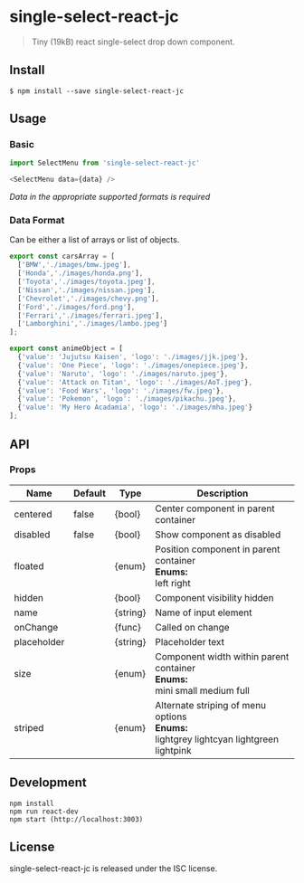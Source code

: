 # single-select-react-jc
> Tiny (19kB) react single-select drop down component.

## Install
```
$ npm install --save single-select-react-jc
```

## Usage
### Basic
```js
import SelectMenu from 'single-select-react-jc'

<SelectMenu data={data} />
```
_Data in the appropriate supported formats is required_

### Data Format
Can be either a list of arrays or list of objects.
```js
export const carsArray = [
  ['BMW','./images/bmw.jpeg'],
  ['Honda','./images/honda.png'],
  ['Toyota','./images/toyota.jpeg'],
  ['Nissan','./images/nissan.jpeg'],
  ['Chevrolet','./images/chevy.png'],
  ['Ford','./images/ford.png'],
  ['Ferrari','./images/ferrari.jpeg'],
  ['Lamborghini','./images/lambo.jpeg']
];

export const animeObject = [
  {'value': 'Jujutsu Kaisen', 'logo': './images/jjk.jpeg'},
  {'value': 'One Piece', 'logo': './images/onepiece.jpeg'},
  {'value': 'Naruto', 'logo': './images/naruto.jpeg'},
  {'value': 'Attack on Titan', 'logo': './images/AoT.jpeg'},
  {'value': 'Food Wars', 'logo': './images/fw.jpeg'},
  {'value': 'Pokemon', 'logo': './images/pikachu.jpeg'},
  {'value': 'My Hero Acadamia', 'logo': './images/mha.jpeg'}
];
```

## API
### Props
Name | Default | Type | Description
-----|---------|------|------------
centered | false | {bool} | Center component in parent container
disabled | false | {bool} | Show component as disabled
floated | | {enum} | Position component in parent container<br><b>Enums:</b><br>left right
hidden | | {bool} | Component visibility hidden
name | | {string} |  Name of input element
onChange | | {func} | Called on change
placeholder | | {string} | Placeholder text
size | | {enum} | Component width within parent container<br><b>Enums:</b><br>mini small medium full
striped | | {enum} | Alternate striping of menu options<br><b>Enums:</b><br>lightgrey lightcyan lightgreen lightpink

## Development
```
npm install
npm run react-dev
npm start (http://localhost:3003)
```

## License
single-select-react-jc is released under the ISC license.


